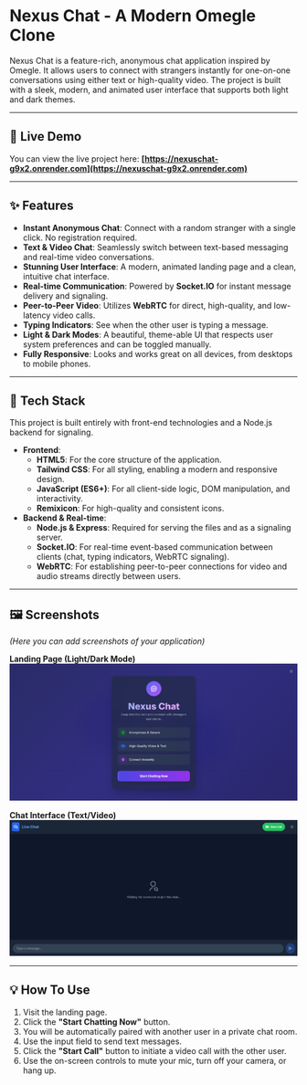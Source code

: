 # Nexus Chat - A Modern Omegle Clone

Nexus Chat is a feature-rich, anonymous chat application inspired by Omegle. It allows users to connect with strangers instantly for one-on-one conversations using either text or high-quality video. The project is built with a sleek, modern, and animated user interface that supports both light and dark themes.

---
## 🚀 Live Demo

You can view the live project here: **[https://nexuschat-g9x2.onrender.com](https://nexuschat-g9x2.onrender.com)**

---

## ✨ Features

* **Instant Anonymous Chat**: Connect with a random stranger with a single click. No registration required.
* **Text & Video Chat**: Seamlessly switch between text-based messaging and real-time video conversations.
* **Stunning User Interface**: A modern, animated landing page and a clean, intuitive chat interface.
* **Real-time Communication**: Powered by **Socket.IO** for instant message delivery and signaling.
* **Peer-to-Peer Video**: Utilizes **WebRTC** for direct, high-quality, and low-latency video calls.
* **Typing Indicators**: See when the other user is typing a message.
* **Light & Dark Modes**: A beautiful, theme-able UI that respects user system preferences and can be toggled manually.
* **Fully Responsive**: Looks and works great on all devices, from desktops to mobile phones.

---

## 🚀 Tech Stack

This project is built entirely with front-end technologies and a Node.js backend for signaling.

* **Frontend**:
    * **HTML5**: For the core structure of the application.
    * **Tailwind CSS**: For all styling, enabling a modern and responsive design.
    * **JavaScript (ES6+)**: For all client-side logic, DOM manipulation, and interactivity.
    * **Remixicon**: For high-quality and consistent icons.
* **Backend & Real-time**:
    * **Node.js & Express**: Required for serving the files and as a signaling server.
    * **Socket.IO**: For real-time event-based communication between clients (chat, typing indicators, WebRTC signaling).
    * **WebRTC**: For establishing peer-to-peer connections for video and audio streams directly between users.

---

## 🖼️ Screenshots

*(Here you can add screenshots of your application)*

**Landing Page (Light/Dark Mode)**
![Landing Page](./public/main.png)

**Chat Interface (Text/Video)**
![Chat Interface](./public/chat.png)

---

## 💡 How To Use

1.  Visit the landing page.
2.  Click the **"Start Chatting Now"** button.
3.  You will be automatically paired with another user in a private chat room.
4.  Use the input field to send text messages.
5.  Click the **"Start Call"** button to initiate a video call with the other user.
6.  Use the on-screen controls to mute your mic, turn off your camera, or hang up.
